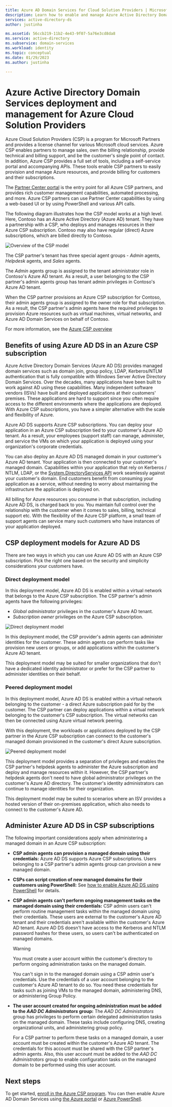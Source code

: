 ```yaml
---
title: Azure AD Domain Services for Cloud Solution Providers | Microsoft Docs
description: Learn how to enable and manage Azure Active Directory Domain Services managed domains for Azure Cloud Solution Providers
services: active-directory-ds
author: justinha

ms.assetid: 56ccb219-11b2-4e43-9f07-5a76e3cd8da8
ms.service: active-directory
ms.subservice: domain-services
ms.workload: identity
ms.topic: conceptual
ms.date: 01/29/2023
ms.author: justinha

---
```

# Azure Active Directory Domain Services deployment and management for Azure Cloud Solution Providers

Azure Cloud Solution Providers (CSP) is a program for Microsoft Partners and provides a license channel for various Microsoft cloud services. Azure CSP enables partners to manage sales, own the billing relationship, provide technical and billing support, and be the customer's single point of contact. In addition, Azure CSP provides a full set of tools, including a self-service portal and accompanying APIs. These tools enable CSP partners to easily provision and manage Azure resources, and provide billing for customers and their subscriptions.

The [Partner Center portal](/partner-center/azure-plan-lp) is the entry point for all Azure CSP partners, and provides rich customer management capabilities, automated processing, and more. Azure CSP partners can use Partner Center capabilities by using a web-based UI or by using PowerShell and various API calls.

The following diagram illustrates how the CSP model works at a high level. Here, Contoso has an Azure Active Directory (Azure AD) tenant. They have a partnership with a CSP, who deploys and manages resources in their Azure CSP subscription. Contoso may also have regular (direct) Azure subscriptions, which are billed directly to Contoso.

![Overview of the CSP model](./media/csp/csp_model_overview.png)

The CSP partner's tenant has three special agent groups - *Admin* agents, *Helpdesk* agents, and *Sales* agents.

The *Admin* agents group is assigned to the tenant administrator role in Contoso's Azure AD tenant. As a result, a user belonging to the CSP partner's admin agents group has tenant admin privileges in Contoso's Azure AD tenant.

When the CSP partner provisions an Azure CSP subscription for Contoso, their admin agents group is assigned to the owner role for that subscription. As a result, the CSP partner's admin agents have the required privileges to provision Azure resources such as virtual machines, virtual networks, and Azure AD Domain Services on behalf of Contoso.

For more information, see the [Azure CSP overview](/partner-center/azure-plan-lp)

## Benefits of using Azure AD DS in an Azure CSP subscription

Azure Active Directory Domain Services (Azure AD DS) provides managed domain services such as domain join, group policy, LDAP, Kerberos/NTLM authentication that is fully compatible with Windows Server Active Directory Domain Services. Over the decades, many applications have been built to work against AD using these capabilities. Many independent software vendors (ISVs) have built and deployed applications at their customers' premises. These applications are hard to support since you often require access to the different environments where the applications are deployed. With Azure CSP subscriptions, you have a simpler alternative with the scale and flexibility of Azure.

Azure AD DS supports Azure CSP subscriptions. You can deploy your application in an Azure CSP subscription tied to your customer's Azure AD tenant. As a result, your employees (support staff) can manage, administer, and service the VMs on which your application is deployed using your organization's corporate credentials.

You can also deploy an Azure AD DS managed domain in your customer's Azure AD tenant. Your application is then connected to your customer's managed domain. Capabilities within your application that rely on Kerberos / NTLM, LDAP, or the [System.DirectoryServices API](/dotnet/api/system.directoryservices) work seamlessly against your customer's domain. End customers benefit from consuming your application as a service, without needing to worry about maintaining the infrastructure the application is deployed on.

All billing for Azure resources you consume in that subscription, including Azure AD DS, is charged back to you. You maintain full control over the relationship with the customer when it comes to sales, billing, technical support etc. With the flexibility of the Azure CSP platform, a small team of support agents can service many such customers who have instances of your application deployed.

## CSP deployment models for Azure AD DS

There are two ways in which you can use Azure AD DS with an Azure CSP subscription. Pick the right one based on the security and simplicity considerations your customers have.

### Direct deployment model

In this deployment model, Azure AD DS is enabled within a virtual network that belongs to the Azure CSP subscription. The CSP partner's admin agents have the following privileges:

* *Global administrator* privileges in the customer's Azure AD tenant.
* *Subscription owner* privileges on the Azure CSP subscription.

![Direct deployment model](./media/csp/csp_direct_deployment_model.png)

In this deployment model, the CSP provider's admin agents can administer identities for the customer. These admin agents can perform tasks like provision new users or groups, or add applications within the customer's Azure AD tenant.

This deployment model may be suited for smaller organizations that don't have a dedicated identity administrator or prefer for the CSP partner to administer identities on their behalf.

### Peered deployment model

In this deployment model, Azure AD DS is enabled within a virtual network belonging to the customer - a direct Azure subscription paid for by the customer. The CSP partner can deploy applications within a virtual network belonging to the customer's CSP subscription. The virtual networks can then be connected using Azure virtual network peering.

With this deployment, the workloads or applications deployed by the CSP partner in the Azure CSP subscription can connect to the customer's managed domain provisioned in the customer's direct Azure subscription.

![Peered deployment model](./media/csp/csp_peered_deployment_model.png)

This deployment model provides a separation of privileges and enables the CSP partner's helpdesk agents to administer the Azure subscription and deploy and manage resources within it. However, the CSP partner's helpdesk agents don't need to have global administrator privileges on the customer's Azure AD directory. The customer's identity administrators can continue to manage identities for their organization.

This deployment model may be suited to scenarios where an ISV provides a hosted version of their on-premises application, which also needs to connect to the customer's Azure AD.

## Administer Azure AD DS in CSP subscriptions

The following important considerations apply when administering a managed domain in an Azure CSP subscription:

* **CSP admin agents can provision a managed domain using their credentials:** Azure AD DS supports Azure CSP subscriptions. Users belonging to a CSP partner's admin agents group can provision a new managed domain.

* **CSPs can script creation of new managed domains for their customers using PowerShell:** See [how to enable Azure AD DS using PowerShell](powershell-create-instance.md) for details.

* **CSP admin agents can't perform ongoing management tasks on the managed domain using their credentials:** CSP admin users can't perform routine management tasks within the managed domain using their credentials. These users are external to the customer's Azure AD tenant and their credentials aren't available within the customer's Azure AD tenant. Azure AD DS doesn't have access to the Kerberos and NTLM password hashes for these users, so users can't be authenticated on managed domains.

  > [!WARNING]
  > You must create a user account within the customer's directory to perform ongoing administration tasks on the managed domain.
  >
  > You can't sign in to the managed domain using a CSP admin user's credentials. Use the credentials of a user account belonging to the customer's Azure AD tenant to do so. You need these credentials for tasks such as joining VMs to the managed domain, administering DNS, or administering Group Policy.

* **The user account created for ongoing administration must be added to the *AAD DC Administrators* group:** The *AAD DC Administrators* group has privileges to perform certain delegated administration tasks on the managed domain. These tasks include configuring DNS, creating organizational units, and administering group policy.
    
    For a CSP partner to perform these tasks on a managed domain, a user account must be created within the customer's Azure AD tenant. The credentials for this account must be shared with the CSP partner's admin agents. Also, this user account must be added to the *AAD DC Administrators* group to enable configuration tasks on the managed domain to be performed using this user account.

## Next steps

To get started, [enroll in the Azure CSP program](/partner-center/enrolling-in-the-csp-program). You can then enable Azure AD Domain Services using [the Azure portal](tutorial-create-instance.md) or [Azure PowerShell](powershell-create-instance.md).
